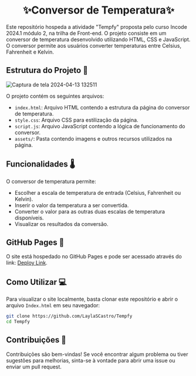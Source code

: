 <h1 align="center">✨Conversor de Temperatura✨</h1>

Este repositório hospeda a atividade "Tempfy" proposta pelo curso Incode 2024.1 módulo 2, na trilha de Front-end. O projeto consiste em um conversor de temperatura desenvolvido utilizando HTML, CSS e JavaScript. O conversor permite aos usuários converter temperaturas entre Celsius, Fahrenheit e Kelvin.

## Estrutura do Projeto 📁
![Captura de tela 2024-04-13 132511](https://github.com/LaylaSCastro/Tempfy/assets/150952875/676b8f27-fae8-4b3e-aab0-06e410d89185)

O projeto contém os seguintes arquivos:

- `index.html`: Arquivo HTML contendo a estrutura da página do conversor de temperatura.
- `style.css`: Arquivo CSS para estilização da página.
- `script.js`: Arquivo JavaScript contendo a lógica de funcionamento do conversor.
- `assets/`: Pasta contendo imagens e outros recursos utilizados na página.

## Funcionalidades 🌡️

O conversor de temperatura permite:

- Escolher a escala de temperatura de entrada (Celsius, Fahrenheit ou Kelvin).
- Inserir o valor da temperatura a ser convertida.
- Converter o valor para as outras duas escalas de temperatura disponíveis.
- Visualizar os resultados da conversão.

## GitHub Pages 📄

O site está hospedado no GitHub Pages e pode ser acessado através do link: [Deploy Link](https://laylascastro.github.io/Tempfy/).

## Como Utilizar 💻

Para visualizar o site localmente, basta clonar este repositório e abrir o arquivo `Index.html` em seu navegador:

```bash
git clone https://github.com/LaylaSCastro/Tempfy
cd Tempfy
```

## Contribuições 🎉

Contribuições são bem-vindas! Se você encontrar algum problema ou tiver sugestões para melhorias, sinta-se à vontade para abrir uma issue ou enviar um pull request.
